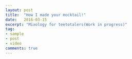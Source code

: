 ```yaml
---
layout: post
title:  "How I made your mocktail!"
date:   2016-03-15
excerpt: "Mixology for teetotalers(Work in progress)"
tag:
- sample
- post
- video
comments: true
---
```


